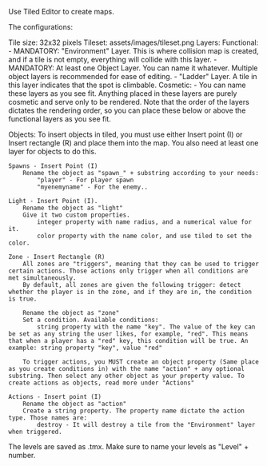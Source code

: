 Use Tiled Editor to create maps.

The configurations:

Tile size: 32x32 pixels
Tileset: assets/images/tileset.png
Layers:
	Functional:
		- MANDATORY: "Environment" Layer. This is where collision map is created, and if a tile is not empty, everything will collide with this layer.
		- MANDATORY: At least one Object Layer. You can name it whatever. Multiple object layers is recommended for ease of editing.
		- "Ladder" Layer. A tile in this layer indicates that the spot is climbable.
	Cosmetic:
		- You can name these layers as you see fit. Anything placed in these layers are purely cosmetic and serve only to be rendered. Note that the order of the layers dictates the rendering order, so you can place these below or above the functional layers as you see fit.
	
Objects:
	To insert objects in tiled, you must use either Insert point (I) or Insert rectangle (R) and place them into the map. You also need at least one layer for objects to do this.

	Spawns - Insert Point (I)
		Rename the object as "spawn_" + substring according to your needs:
			"player" - For player spawn
			"myenemyname" - For the enemy..

	Light - Insert Point (I).
		Rename the object as "light"
		Give it two custom properties.
			integer property with name radius, and a numerical value for it.
			color property with the name color, and use tiled to set the color.

	Zone - Insert Rectangle (R)
		All zones are "triggers", meaning that they can be used to trigger certain actions. Those actions only trigger when all conditions are met simultaneously.
		By default, all zones are given the following trigger: detect whether the player is in the zone, and if they are in, the condition is true.

		Rename the object as "zone"
		Set a condition. Available conditions:
			string property with the name "key". The value of the key can be set as any string the user likes, for example, "red". This means that when a player has a "red" key, this condition will be true. An example: string property "key", value "red"

		To trigger actions, you MUST create an object property (Same place as you create conditions in) with the name "action" + any optional substring. Then select any other object as your property value. To create actions as objects, read more under "Actions"

	Actions - Insert point (I)
		Rename the object as "action"
		Create a string property. The property name dictate the action type. Those names are:
			destroy - It will destroy a tile from the "Environment" layer when triggered.
		
	
The levels are saved as .tmx. Make sure to name your levels as "Level" + number.